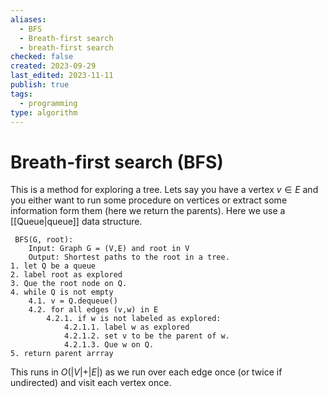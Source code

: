 ```yaml
---
aliases:
  - BFS
  - Breath-first search
  - breath-first search
checked: false
created: 2023-09-29
last_edited: 2023-11-11
publish: true
tags:
  - programming
type: algorithm
---
```

# Breath-first search (BFS)

This is a method for exploring a tree. Lets say you have a vertex $v \in E$ and you either want to run some procedure on vertices or extract some information form them (here we return the parents). Here we use a [[Queue|queue]] data structure.

```pseudocode
 BFS(G, root):
	Input: Graph G = (V,E) and root in V
	Output: Shortest paths to the root in a tree.
1. let Q be a queue
2. label root as explored
3. Que the root node on Q.
4. while Q is not empty
	4.1. v = Q.dequeue()
	4.2. for all edges (v,w) in E
		4.2.1. if w is not labeled as explored:
			4.2.1.1. label w as explored
			4.2.1.2. set v to be the parent of w.
			4.2.1.3. Que w on Q.
5. return parent arrray
```

This runs in $O(\vert V \vert + \vert E \vert)$ as we run over each edge once (or twice if undirected) and visit each vertex once.
